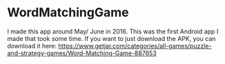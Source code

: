 # WordMatchingGame

I made this app around May/ June in 2016. This was the first Android app I made that took some time.
If you want to just download the APK, you can download it here: https://www.getjar.com/categories/all-games/puzzle-and-strategy-games/Word-Matching-Game-887653
